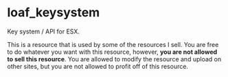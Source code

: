 # loaf_keysystem
Key system / API for ESX. 

This is a resource that is used by some of the resources I sell.
You are free to do whatever you want with this resource, however, **you are not allowed to sell this resource**. You are allowed to modify the resource and upload on other sites, but you are not allowed to profit off of this resource.
